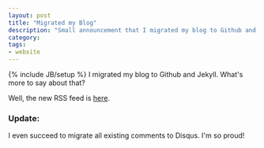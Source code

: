 ```yaml
---
layout: post
title: "Migrated my Blog"
description: "Small announcement that I migrated my blog to Github and Jekyll."
category:
tags:
- website
---
```

{% include JB/setup %}
I migrated my blog to Github and Jekyll. What's more to say about that?

Well, the new RSS feed is <a href="/feed/">here</a>.

### Update:

I even succeed to migrate all existing comments to Disqus. I'm so proud!

